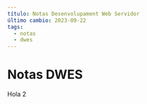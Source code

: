 ```yaml
---
título: Notas Desenvolupament Web Servidor
último cambio: 2023-09-22
tags:
  - notas
  - dwes
---
```

# Notas DWES

Hola 2